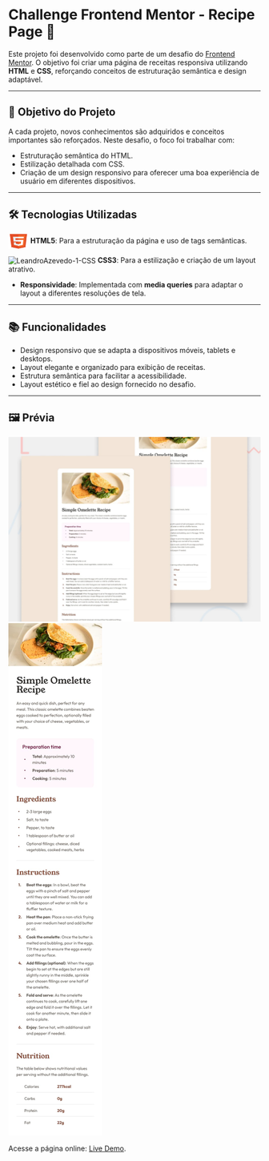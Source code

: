 # Challenge Frontend Mentor - Recipe Page 🍴

Este projeto foi desenvolvido como parte de um desafio do [Frontend Mentor](https://www.frontendmentor.io). O objetivo foi criar uma página de receitas responsiva utilizando **HTML** e **CSS**, reforçando conceitos de estruturação semântica e design adaptável.

---

## 🎯 Objetivo do Projeto

A cada projeto, novos conhecimentos são adquiridos e conceitos importantes são reforçados. Neste desafio, o foco foi trabalhar com:
- Estruturação semântica do HTML.
- Estilização detalhada com CSS.
- Criação de um design responsivo para oferecer uma boa experiência de usuário em diferentes dispositivos.

---

## 🛠️ Tecnologias Utilizadas

<p><img align="center" alt="LeandroAzevedo-1-HTML" height="30" width="40" src="https://raw.githubusercontent.com/devicons/devicon/master/icons/html5/html5-original.svg">
<strong>HTML5</strong>: Para a estruturação da página e uso de tags semânticas.</P>


<p><img align="center" alt="LeandroAzevedo-1-CSS" height="30" width="40" src="https://cdn.jsdelivr.net/gh/devicons/devicon/icons/css3/css3-original.svg">
<strong>CSS3</strong>: Para a estilização e criação de um layout atrativo.</P>

- **Responsividade**: Implementada com **media queries** para adaptar o layout a diferentes resoluções de tela.

---

## 📚 Funcionalidades

- Design responsivo que se adapta a dispositivos móveis, tablets e desktops.
- Layout elegante e organizado para exibição de receitas.
- Estrutura semântica para facilitar a acessibilidade.
- Layout estético e fiel ao design fornecido no desafio.

---
## 🖼️ Prévia
<img src="./design/preview.jpg">
<img src="./design/mobile-design.jpg" style="aling-itens: center">

Acesse a página online: [Live Demo](https://leandroazevedo-1.github.io/Recipe-page/).